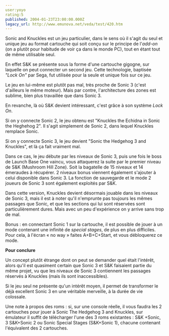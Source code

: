 ```yaml
---
user:yoyo
rating:5
published: 2004-01-23T23:00:00.000Z
legacy_url: http://www.emunova.net/veda/test/420.htm
---
```

Sonic and Knuckles est un jeu particulier, dans le sens où il s'agit du seul et unique jeu au format cartouche qui soit conçu sur le principe de l'_add-on_ (on a plutôt pour habitude de voir ça dans le monde PC), tout en étant tout de même utilisable seul.  

  

En effet S&K se présente sous la forme d'une cartouche gigogne, sur laquelle on peut connecter un second jeu. Cette technologie, baptisée _"Lock On"_ par Sega, fut utilisée pour la seule et unique fois sur ce jeu.  

  

Le jeu en lui-même est plutôt pas mal, très proche de Sonic 3 (c'est d'ailleurs le même moteur). Mais par contre, l'architecture des zones est sublime, bien plus travaillée que dans Sonic 3\.  

  

En revanche, là où S&K devient intéressant, c'est grâce à son système _Lock On_.  

Si on y connecte Sonic 2, le jeu obtenu est "Knuckles the Echidna in Sonic the Heghehog 2". Il s'agit simplement de Sonic 2, dans lequel Knuckles remplace Sonic.  

Si on y connecte Sonic 3, le jeu devient "Sonic the Hedgehog 3 and Knuckles", et là ça fait vraiment mal.  

  

Dans ce cas, le jeu débute par les niveaux de Sonic 3, puis une fois le boss de Launch Base One vaincu, vous attaquerez la suite par le premier niveau de S&K (Mushroom Hill Zone). Soit la bagatelle de 15 niveaux et 14 émeraudes à récupérer. 2 niveaux bonus viennent également s'ajouter à celui disponible dans Sonic 3\. La fonction de sauvegarde et le mode 2 joueurs de Sonic 3 sont également exploités par S&K.  

  

Dans cette version, Knuckles devient désormais jouable dans les niveaux de Sonic 3, mais il est à noter qu'il n'emprunte pas toujours les mêmes passages que Sonic, et que les sections qui lui sont réservées sont particulièrement dures. Mais avec un peu d'expérience on y arrive sans trop de mal.  

  

Bonus : en connectant Sonic 1 sur la cartouche, il est possible de jouer à un mode contenant une infinité de _special stages_, de plus en plus difficiles. Pour cela, à l'écran « no way » faites A+B+C+Start, et vous débloquerez ce mode.  

  

  

**Pour conclure**  

  

Un concept plutôt étrange dont on peut se demander quel était l'intérêt, alors qu'il est quasiment certain que Sonic 3 et S&K faisaient partie du même projet, vu que les niveaux de Sonic 3 contiennent les passages réservés à Knuckles (mais ils sont inaccessibles).  

  

Si le jeu seul ne présente qu'un intérêt moyen, il permet de transformer le déjà excellent Sonic 3 en une véritable merveille, à la durée de vie colossale.  

  

Une note à propos des roms : si, sur une console réelle, il vous faudra les 2 cartouches pour jouer à Sonic The Hedgehog 3 and Knuckles, sur émulateur il suffit de télécharger l'une des 3 roms existantes : S&K +Sonic, 3 S&K+Sonic 2 ou Sonic Special Stages (S&K+Sonic 1), chacune contenant l'équivalent des 2 cartouches.